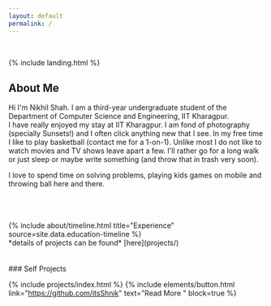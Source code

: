 ```yaml
---
layout: default
permalink: /
---
```

<br>

{% include landing.html %}



## **About Me**

Hi I'm Nikhil Shah. I am a third-year undergraduate student of the Department of Computer Science and Engineering, IIT Kharagpur. <br> 
I have really enjoyed my stay at IIT Kharagpur. I am fond of photography (specially Sunsets!) and I often click anything new that I see. In my free time I like to play basketball (contact me for a 1-on-1). Unlike most I do not like to watch movies and TV shows leave apart a few. I'll rather go for a long walk or just sleep or maybe write something (and throw that in trash very soon).<br>

I love to spend time on solving problems, playing kids games on mobile and throwing ball here and there. 

<br>
<br>
<br>


<div class="row">
{% include about/timeline.html title="Experience" source=site.data.education-timeline %}
</div >
*details of projects can be found* [here](projects/)

<br>
<br>
<br>
### Self Projects      

{% include projects/index.html %}
{% include elements/button.html link="https://github.com/itsShnik" text="Read More " block=true %}

